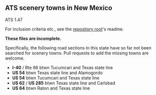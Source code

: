 ## ATS scenery towns in New Mexico

ATS 1.47

For inclusion criteria etc., see the [repository root](../../../)'s readme.

**These files are incomplete.**

Specifically, the following road sections in this state
have so far not been searched for scenery towns.
Pull requests to add the missing towns are welcome.

- **I-40** / Rte 66 btwn Tucumcari and Texas state line
- **US 54** btwn Texas state line and Alamogordo
- **US 54** btwn Tucumcari and Texas state line
- **US 62** / **US 285** btwn Texas state line and Carlsbad
- **US 64** btwn Raton and Texas state line
